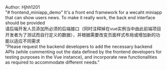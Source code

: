 Author: Hjhh1201
<br>
"# frontend_miniapp_demo" 
It's a front end framework for a wecaht miniapp that can show users news. To make it really work, the back end interface should be provided
<br>
请后端开发人员添加所必须的后端接口（同时注释掉在vue实例当中由此前端项目开发者为了测试而自行定义的数据），并根据需要改变页面样式布局或增加新的功能以适应不同需求
<br>
"Please request the backend developers to add the necessary backend APIs (while commenting out the data defined by the frontend developers for testing purposes in the Vue instance), and incorporate new functionalities as required to accommodate different needs."
